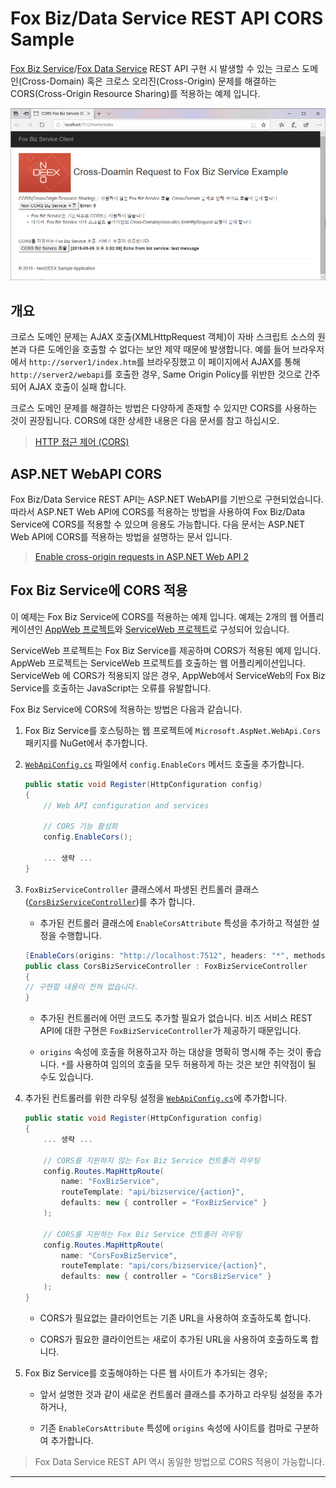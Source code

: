 # Fox Biz/Data Service REST API CORS Sample

[Fox Biz Service](https://github.com/NeoDEEX/manual/tree/master/webservice/bizservice)/[Fox Data Service](https://github.com/NeoDEEX/manual/tree/master/webservice/dataservice) REST API 구현 시 발생할 수 있는 크로스 도메인(Cross-Domain) 혹은 크로스 오리진(Cross-Origin) 문제를 해결하는 CORS(Cross-Origin Resource Sharing)를 적용하는 예제 입니다.

![Fox Biz/Data Service CORS Sample](./images/cors_sample.png)

## 개요

크로스 도메인 문제는 AJAX 호출(XMLHttpRequest 객체)이 자바 스크립트 소스의 원본과 다른 도메인을 호출할 수 없다는 보안 제약 때문에 발생합니다. 예를 들어 브라우저에서 `http://server1/index.htm`를 브라우징했고 이 페이지에서 AJAX를 통해 `http://server2/webapi`를 호출한 경우, Same Origin Policy를 위반한 것으로 간주되어 AJAX 호출이 실패 합니다.

크로스 도메인 문제를 해결하는 방법은 다양하게 존재할 수 있지만 CORS를 사용하는 것이 권장됩니다. CORS에 대한 상세한 내용은 다음 문서를 참고 하십시오.

> [HTTP 접근 제어 (CORS)](https://developer.mozilla.org/ko/docs/Web/HTTP/Access_control_CORS)

## ASP.NET WebAPI CORS

Fox Biz/Data Service REST API는 ASP.NET WebAPI를 기반으로 구현되었습니다. 따라서 ASP.NET Web API에 CORS를 적용하는 방법을 사용하여 Fox Biz/Data Service에 CORS를 적용할 수 있으며 응용도 가능합니다. 다음 문서는 ASP.NET Web API에 CORS를 적용하는 방법을 설명하는 문서 입니다.

> [Enable cross-origin requests in ASP.NET Web API 2](https://docs.microsoft.com/en-us/aspnet/web-api/overview/security/enabling-cross-origin-requests-in-web-api)

## Fox Biz Service에 CORS 적용

이 예제는 Fox Biz Service에 CORS를 적용하는 예제 입니다. 예제는  2개의 웹 어플리케이션인 [AppWeb 프로젝트](./AppWeb)와 [ServiceWeb 프로젝트](./ServiceWeb)로 구성되어 있습니다.

ServiceWeb 프로젝트는 Fox Biz Service를 제공하며 CORS가 적용된 예제 입니다. AppWeb 프로젝트는 ServiceWeb 프로젝트를 호출하는 웹 어플리케이션입니다. ServiceWeb 에 CORS가 적용되지 않은 경우, AppWeb에서 ServiceWeb의 Fox Biz Service를 호출하는 JavaScript는 오류를 유발합니다.

Fox Biz Service에 CORS에 적용하는 방법은 다음과 같습니다.

1. Fox Biz Service를 호스팅하는 웹 프로젝트에 `Microsoft.AspNet.WebApi.Cors` 패키지를 NuGet에서 추가합니다.

1. [`WebApiConfig.cs`](./ServiceWeb/App_Start/WebApiConfig.cs) 파일에서 `config.EnableCors` 메서드 호출을 추가합니다.

    ```cs
    public static void Register(HttpConfiguration config)
    {
        // Web API configuration and services

        // CORS 기능 활성화
        config.EnableCors();

        ... 생략 ...
    }
    ```

1. `FoxBizServiceController` 클래스에서 파생된 컨트롤러 클래스([`CorsBizServiceController`](./ServiceWeb/Controllers/CorsBizServiceController.cs))를 추가 합니다.

    * 추가된 컨트롤러 클래스에 `EnableCorsAttribute` 특성을 추가하고 적설한 설정을 수행합니다.

    ```CS
    [EnableCors(origins: "http://localhost:7512", headers: "*", methods: "*")]
    public class CorsBizServiceController : FoxBizServiceController
    {
    // 구현할 내용이 전혀 없습니다.
    }
    ```

    * 추가된 컨트롤러에 어떤 코드도 추가할 필요가 없습니다. 비즈 서비스 REST API에 대한 구현은 `FoxBizServiceController`가 제공하기 때문입니다.

    * `origins` 속성에 호출을 허용하고자 하는 대상을 명확히 명시해 주는 것이 좋습니다. `*`를 사용하여 임의의 호출을 모두 허용하게 하는 것은 보안 취약점이 될 수도 있습니다.

1. 추가된 컨트롤러를 위한 라우팅 설정을 [`WebApiConfig.cs`](./ServiceWeb/App_Start/WebApiConfig.cs)에 추가합니다.

    ```cs
    public static void Register(HttpConfiguration config)
    {
        ... 생략 ...

        // CORS를 지원하지 않는 Fox Biz Service 컨트롤러 라우팅
        config.Routes.MapHttpRoute(
            name: "FoxBizService",
            routeTemplate: "api/bizservice/{action}",
            defaults: new { controller = "FoxBizService" }
        );

        // CORS를 지원하는 Fox Biz Service 컨트롤러 라우팅
        config.Routes.MapHttpRoute(
            name: "CorsFoxBizService",
            routeTemplate: "api/cors/bizservice/{action}",
            defaults: new { controller = "CorsBizService" }
        );
    }
    ```

    * CORS가 필요없는 클라이언트는 기존 URL을 사용하여 호출하도록 합니다.

    * CORS가 필요한 클라이언트는 새로이 추가된 URL을 사용하여 호출하도록 합니다.

1. Fox Biz Service를 호출해야하는 다른 웹 사이트가 추가되는 경우;

    * 앞서 설명한 것과 같이 새로운 컨트롤러 클래스를 추가하고 라우팅 설정을 추가하거나,

    * 기존 `EnableCorsAttribute` 특성에 `origins` 속성에 사이트를 컴마로 구분하여 추가합니다.

> Fox Data Service REST API 역시 동일한 방법으로 CORS 적용이 가능합니다.

---

